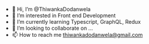 - 👋 Hi, I’m @ThiwankaDodanwela
- 👀 I’m interested in Front end Development
- 🌱 I’m currently learning Typescript, GraphQL, Redux
- 💞️ I’m looking to collaborate on ...
- 📫 How to reach me thiwankadodanwela@gmail.com

<!---
ThiwankaDodanwela/ThiwankaDodanwela is a ✨ special ✨ repository because its `README.md` (this file) appears on your GitHub profile.
You can click the Preview link to take a look at your changes.
--->
